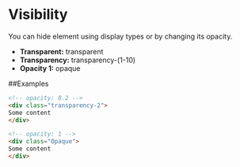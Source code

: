 # Visibility

You can hide element using display types or by changing its opacity.

- **Transparent:** transparent
- **Transparency:** transparency-(1-10)
- **Opacity 1:** opaque

##Examples
````Html
<!-- opacity: 0.2 -->
<div class="transparency-2">
Some content
</div>

<!-- opacity: 1 -->
<div class="Opaque">
Some content
</div>
````
